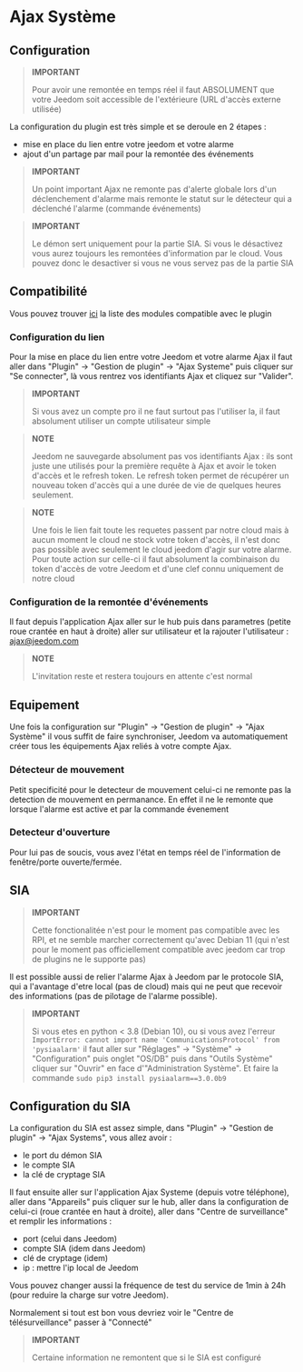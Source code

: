# Ajax Système

## Configuration

>**IMPORTANT**
>
>Pour avoir une remontée en temps réel il faut ABSOLUMENT que votre Jeedom soit accessible de l'extérieure (URL d'accès externe utilisée)

La configuration du plugin est très simple et se deroule en 2 étapes : 

- mise en place du lien entre votre jeedom et votre alarme
- ajout d'un partage par mail pour la remontée des événements  

>**IMPORTANT**
>
>Un point important Ajax ne remonte pas d'alerte globale lors d'un déclenchement d'alarme mais remonte le statut sur le détecteur qui a déclenché l'alarme (commande événements)

>**IMPORTANT**
>
>Le démon sert uniquement pour la partie SIA. Si vous le désactivez vous aurez toujours les remontées d'information par le cloud. Vous pouvez donc le desactiver si vous ne vous servez pas de la partie SIA

## Compatibilité

Vous pouvez trouver [ici](https://compatibility.jeedom.com/index.php?v=d&p=home&plugin=ajaxSystem) la liste des modules compatible avec le plugin

### Configuration du lien 

Pour la mise en place du lien entre votre Jeedom et votre alarme Ajax il faut aller dans "Plugin" -> "Gestion de plugin" -> "Ajax Systeme" puis cliquer sur "Se connecter", là vous rentrez vos identifiants Ajax et cliquez sur "Valider".

>**IMPORTANT**
>
>Si vous avez un compte pro il ne faut surtout pas l'utiliser la, il faut absolument utiliser un compte utilisateur simple

>**NOTE**
>
> Jeedom ne sauvegarde absolument pas vos identifiants Ajax : ils sont juste une utilisés pour la première requête à Ajax et avoir le token d'accès et le refresh token. Le refresh token permet de récupérer un nouveau token d'accès qui a une durée de vie de quelques heures seulement.

>**NOTE**
>
> Une fois le lien fait toute les requetes passent par notre cloud mais à aucun moment le cloud ne stock votre token d'accès, il n'est donc pas possible avec seulement le cloud jeedom d'agir sur votre alarme. Pour toute action sur celle-ci il faut absolument la combinaison du token d'accès de votre Jeedom et d'une clef connu uniquement de notre cloud 

### Configuration de la remontée d'événements

Il faut depuis l'application Ajax aller sur le hub puis dans parametres (petite roue crantée en haut à droite) aller sur utilisateur et la rajouter l'utilisateur : ajax@jeedom.com

>**NOTE**
>
>L'invitation reste et restera toujours en attente c'est normal

## Equipement 

Une fois la configuration sur "Plugin" -> "Gestion de plugin" -> "Ajax Système" il vous suffit de faire synchroniser, Jeedom va automatiquement créer tous les équipements Ajax reliés à votre compte Ajax. 

### Détecteur de mouvement

Petit specificité pour le detecteur de mouvement celui-ci ne remonte pas la detection de mouvement en permanance. En effet il ne le remonte que lorsque l'alarme est active et par la commande évenement

### Detecteur d'ouverture

Pour lui pas de soucis, vous avez l'état en temps réel de l'information de fenêtre/porte ouverte/fermée.

## SIA

>**IMPORTANT**
>
> Cette fonctionalitée n'est pour le moment pas compatible avec les RPI, et ne semble marcher correctement qu'avec Debian 11 (qui n'est pour le moment pas officiellement compatible avec jeedom car trop de plugins ne le supporte pas)

Il est possible aussi de relier l'alarme Ajax à Jeedom par le protocole SIA, qui a l'avantage d'etre local (pas de cloud) mais qui ne peut que recevoir des informations (pas de pilotage de l'alarme possible).

>**IMPORTANT**
>
> Si vous etes en python < 3.8 (Debian 10), ou si vous avez l'erreur `ImportError: cannot import name 'CommunicationsProtocol' from 'pysiaalarm'` il faut aller sur "Réglages" -> "Système" -> "Configuration" puis onglet "OS/DB" puis dans "Outils Système" cliquer sur "Ouvrir" en face d'"Administration Système". Et faire la commande `sudo pip3 install pysiaalarm==3.0.0b9`

## Configuration du SIA

La configuration du SIA est assez simple, dans "Plugin" -> "Gestion de plugin" -> "Ajax Systems", vous allez avoir : 
- le port du démon SIA
- le compte SIA
- la clé de cryptage SIA

Il faut ensuite aller sur l'application Ajax Systeme (depuis votre téléphone), aller dans "Appareils" puis cliquer sur le hub, aller dans la configuration de celui-ci (roue crantée en haut à droite), aller dans "Centre de surveillance" et remplir les informations : 

- port (celui dans Jeedom)
- compte SIA (idem dans Jeedom)
- clé de cryptage (idem)
- ip : mettre l'ip local de Jeedom

Vous pouvez changer aussi la fréquence de test du service de 1min à 24h (pour reduire la charge sur votre Jeedom).

Normalement si tout est bon vous devriez voir le "Centre de télésurveillance" passer à "Connecté"

>**IMPORTANT**
>
> Certaine information ne remontent que si le SIA est configuré
